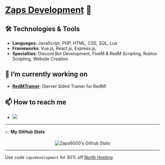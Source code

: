 # [Zaps Development](https://zapsdev.com) 🎄


## 🛠️ Technologies & Tools
- **Languages**: JavaScript, PHP, HTML, CSS, SQL, Lua
- **Frameworks**: Vue.js, React.js, Express.js, 
- **Specialties**: Discord Bot Development, FiveM & RedM Scripting, Roblox Scripting, Website Creation

## 🔭 I’m currently working on
- **[RedMTrainer](https://github.com/Zaps6000/RedTrainer/tree/main)**: (Server Sided Trainer for RedM)
  
## 📫 How to reach me
- [![](https://dcbadge.vercel.app/api/server/cfxdev)](https://discord.gg/cfxdev)


---

📈 **My GitHub Stats**

<div style="display: flex; justify-content: center;">
  <img src="https://github-readme-stats.vercel.app/api?username=Zaps6000&include_all_commits=true&count_private=true&show_icons=true&line_height=20&title_color=7A7ADB&icon_color=2234AE&text_color=D3D3D3&bg_color=0,000000,130F40" alt="Zaps6000's Github Stats">
</div>

--- 
Use code ``zapsdevelopment`` for 30% off
[North Hosting](https://hosting.northhost.fr/)
